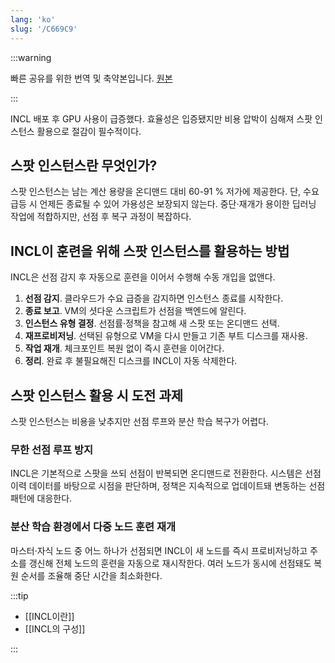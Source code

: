 ```yaml
---
lang: 'ko'
slug: '/C669C9'
---
```


:::warning

빠른 공유를 위한 번역 및 축약본입니다. [원본](https://medium.com/lunit/optimizing-gpu-costs-by-leveraging-spot-instances-189e5dfc17ee)

:::

INCL 배포 후 GPU 사용이 급증했다. 효율성은 입증됐지만 비용 압박이 심해져 스팟 인스턴스 활용으로 절감이 필수적이다.

## 스팟 인스턴스란 무엇인가?

스팟 인스턴스는 남는 계산 용량을 온디맨드 대비 60-91 % 저가에 제공한다. 단, 수요 급등 시 언제든 종료될 수 있어 가용성은 보장되지 않는다. 중단·재개가 용이한 딥러닝 작업에 적합하지만, 선점 후 복구 과정이 복잡하다.

## INCL이 훈련을 위해 스팟 인스턴스를 활용하는 방법

INCL은 선점 감지 후 자동으로 훈련을 이어서 수행해 수동 개입을 없앤다.

1. **선점 감지**. 클라우드가 수요 급증을 감지하면 인스턴스 종료를 시작한다.
2. **종료 보고**. VM의 셧다운 스크립트가 선점을 백엔드에 알린다.
3. **인스턴스 유형 결정**. 선점률·정책을 참고해 새 스팟 또는 온디맨드 선택.
4. **재프로비저닝**. 선택된 유형으로 VM을 다시 만들고 기존 부트 디스크를 재사용.
5. **작업 재개**. 체크포인트 복원 없이 즉시 훈련을 이어간다.
6. **정리**. 완료 후 불필요해진 디스크를 INCL이 자동 삭제한다.

## 스팟 인스턴스 활용 시 도전 과제

스팟 인스턴스는 비용을 낮추지만 선점 루프와 분산 학습 복구가 어렵다.

### 무한 선점 루프 방지

INCL은 기본적으로 스팟을 쓰되 선점이 반복되면 온디맨드로 전환한다. 시스템은 선점 이력 데이터를 바탕으로 시점을 판단하며, 정책은 지속적으로 업데이트돼 변동하는 선점 패턴에 대응한다.

### 분산 학습 환경에서 다중 노드 훈련 재개

마스터·자식 노드 중 어느 하나가 선점되면 INCL이 새 노드를 즉시 프로비저닝하고 주소를 갱신해 전체 노드의 훈련을 자동으로 재시작한다. 여러 노드가 동시에 선점돼도 복원 순서를 조율해 중단 시간을 최소화한다.

:::tip

- [[INCL이란]]
- [[INCL의 구성]]

:::

